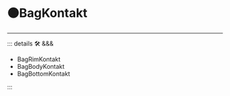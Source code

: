 # 🟠<motor>BagKontakt</motor>

---

<!-- =================================================== -->
<!-- =================================================== -->
<!-- =================================================== -->
<!-- =================================================== -->
<!-- =================================================== -->
::: details 🛠 <dev>&&&</dev>

- BagRimKontakt
- BagBodyKontakt
- BagBottomKontakt

:::
